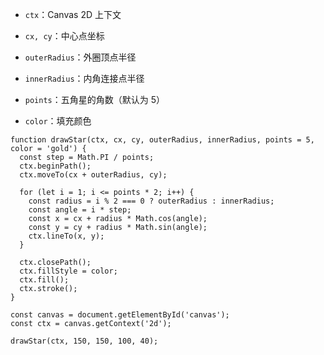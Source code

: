 
- `ctx`：Canvas 2D 上下文
    
- `cx, cy`：中心点坐标
    
- `outerRadius`：外圈顶点半径
    
- `innerRadius`：内角连接点半径
    
- `points`：五角星的角数（默认为 5）
    
- `color`：填充颜色

```
function drawStar(ctx, cx, cy, outerRadius, innerRadius, points = 5, color = 'gold') {
  const step = Math.PI / points;
  ctx.beginPath();
  ctx.moveTo(cx + outerRadius, cy);

  for (let i = 1; i <= points * 2; i++) {
    const radius = i % 2 === 0 ? outerRadius : innerRadius;
    const angle = i * step;
    const x = cx + radius * Math.cos(angle);
    const y = cy + radius * Math.sin(angle);
    ctx.lineTo(x, y);
  }

  ctx.closePath();
  ctx.fillStyle = color;
  ctx.fill();
  ctx.stroke();
}

const canvas = document.getElementById('canvas');
const ctx = canvas.getContext('2d');

drawStar(ctx, 150, 150, 100, 40);
```